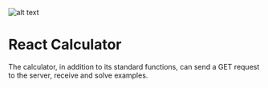 ![alt text](https://www.profitsoft.ua/static/app/img/logo1.png)

# React Calculator
The calculator, in addition to its standard functions, can send a GET request to the server, receive and solve examples.